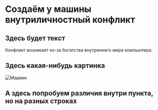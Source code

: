 # Создаём у машины внутриличностный конфликт
## Здесь будет текст
Конфликт возникает из-за богатства внутреннего мира компьютера.
## Здесь какая-нибудь картинка
![Марвин](https://sun9-53.userapi.com/impf/c836428/v836428786/61d95/WiC224Kp6nM.jpg?size=1280x960&quality=96&sign=d98086df89e17f33104398b5b35686d8&c_uniq_tag=IY3uZGvSD-HNoU6x_m58MwRxrCsAH2yHjRMpKQxROo4&type=album "Депрессивный робот")
## А здесь попробуем различия внутри пункта, но на разных строках